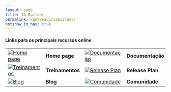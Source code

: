 ```yaml
---
layout: page
title: IA Builder
permalink: /getready/iabuilder/
notshow_in_nav: true
---
```

#### Links para os principais recursos online

<table class="tablenborders">
<tbody align="left">
  <tr>
    <td width="64"><a href="https://powerapps.microsoft.com/en-us/ai-builder/" target="_blank"><img src="../../assets/imgs/home-ico.png" alt="Home page"></a></td>
    <td><b>Home page</b></td>
    <td width="64"><a href="https://learn.microsoft.com/en-us/ai-builder/" target="_blank"> <img src="../../assets/imgs/doc-ico.png" alt="Documentação"></a></td>
    <td><b>Documentação</b></td>
  </tr>
  <tr>
    <td width="64"><a href="https://learn.microsoft.com/en-us/training/browse/?products=ai-builder" target="_blank"><img src="../../assets/imgs/learning-ico.png" alt="Treinamentos"></a></td>
    <td><b>Treinamentos</b></td>
    <td width="64"><a href="https://releaseplans.microsoft.com/en-US/?app=AI+Builder&status=new" target="_blank"> <img src="../../assets/imgs/releaseplan-ico.png" alt="Release Plan"></a></td>
    <td><b>Release Plan</b></td>
  </tr>
  <tr>
    <td width="64"><a href="https://cloudblogs.microsoft.com/powerplatform/" target="_blank"><img src="../../assets/imgs/blog-ico.png" alt="Blog"></a></td>
    <td><b>Blog</b></td>
    <td width="64"><a href="https://powerusers.microsoft.com/t5/Power-Platform-User-Groups/ct-p/pp_usergroups" target="_blank"><img src="../../assets/imgs/community-ico.png" alt="Comunidade"></a></td>
    <td><b>Comunidade</b></td>
  </tr>
</tbody>
</table>
